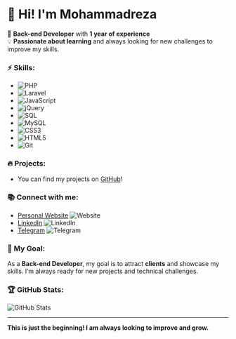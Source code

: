 # 👋 Hi! I'm Mohammadreza

🔧 **Back-end Developer** with **1 year of experience**  
💡 **Passionate about learning** and always looking for new challenges to improve my skills.

### ⚡ Skills:
- ![PHP](https://img.shields.io/badge/PHP-777BB4?style=for-the-badge&logo=php&logoColor=white)
- ![Laravel](https://img.shields.io/badge/Laravel-F05340?style=for-the-badge&logo=laravel&logoColor=white)
- ![JavaScript](https://img.shields.io/badge/JavaScript-F7DF1E?style=for-the-badge&logo=javascript&logoColor=black)
- ![jQuery](https://img.shields.io/badge/jQuery-0769AD?style=for-the-badge&logo=jquery&logoColor=white)
- ![SQL](https://img.shields.io/badge/SQL-003B57?style=for-the-badge&logo=database&logoColor=white)
- ![MySQL](https://img.shields.io/badge/MySQL-4479A1?style=for-the-badge&logo=mysql&logoColor=white)
- ![CSS3](https://img.shields.io/badge/CSS3-1572B6?style=for-the-badge&logo=css3&logoColor=white)
- ![HTML5](https://img.shields.io/badge/HTML5-E34F26?style=for-the-badge&logo=html5&logoColor=white)
- ![Git](https://img.shields.io/badge/Git-F05032?style=for-the-badge&logo=git&logoColor=white)

### 🔥 Projects:
- You can find my projects on [GitHub](https://github.com/MRSYTp)!

### 📚 Connect with me:
- [Personal Website](https://iammohamadrezasalehi.ir/) ![Website](https://img.shields.io/badge/Website-000000?style=for-the-badge&logo=google-chrome&logoColor=white)
- [LinkedIn](https://www.linkedin.com/in/mohamadreza-salehi-5681a2339/) ![LinkedIn](https://img.shields.io/badge/LinkedIn-0077B5?style=for-the-badge&logo=linkedin&logoColor=white)
- [Telegram](https://t.me/MRS_YT) ![Telegram](https://img.shields.io/badge/Telegram-0088CC?style=for-the-badge&logo=telegram&logoColor=white)

### 💼 My Goal:
As a **Back-end Developer**, my goal is to attract **clients** and showcase my skills. I’m always ready for new projects and technical challenges.

### 🏆 GitHub Stats:
![GitHub Stats](https://github-readme-stats.vercel.app/api?username=MRSYTp&show_icons=true&theme=radical)

---

**This is just the beginning! I am always looking to improve and grow.**
